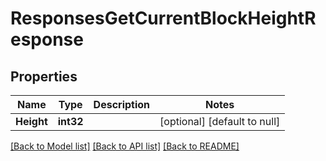 # ResponsesGetCurrentBlockHeightResponse

## Properties
Name | Type | Description | Notes
------------ | ------------- | ------------- | -------------
**Height** | **int32** |  | [optional] [default to null]

[[Back to Model list]](../README.md#documentation-for-models) [[Back to API list]](../README.md#documentation-for-api-endpoints) [[Back to README]](../README.md)


